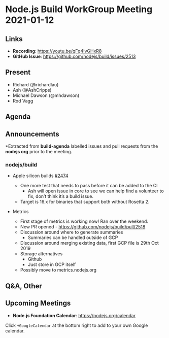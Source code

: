 ﻿# Node.js  Build WorkGroup Meeting 2021-01-12

## Links

* **Recording**: https://youtu.be/qFq4IvGHxR8
* **GitHub Issue**: https://github.com/nodejs/build/issues/2513

## Present

* Richard (@richardlau)
* Ash (@AshCripps)
* Michael Dawson (@mhdawson)
* Rod Vagg

## Agenda

## Announcements

*Extracted from **build-agenda** labelled issues and pull requests from the **nodejs org** prior to the meeting.

### nodejs/build

* Apple silicon builds [#2474](https://github.com/nodejs/build/issues/2474)
  * One more test that needs to pass before it can be added to the CI
    * Ash will open issue in core to see we can help find a volunteer to fix, don’t think it’s a build issue.
  * Target is 16.x for binaries that support both without Rosetta 2.

* Metrics
  * First stage of metrics is working now! Ran over the weekend.
  * New PR opened - https://github.com/nodejs/build/pull/2518
  * Discussion around where to generate summaries
    * Summaries can be handled outside of GCP
  * Discussion around merging existing data, first GCP file is 29th Oct 2019
  * Storage alternatives
    * Github
    * Just store in GCP itself
  * Possibly move to metrics.nodejs.org

## Q&A, Other

## Upcoming Meetings

* **Node.js Foundation Calendar**: https://nodejs.org/calendar

Click `+GoogleCalendar` at the bottom right to add to your own Google calendar.
